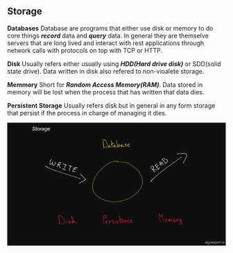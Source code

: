 ## Storage

**Databases** Database are programs that either use disk or memory to do core things ***record*** data and ***query*** data. In general they are themselve servers that are long lived and interact with rest applications through network calls with protocols on top with TCP or HTTP.

**Disk** Usually refers either usually using ***HDD(Hard drive disk)*** or SDD(solid state drive). Data written in disk also refered to non-vioalete storage.

**Memmory** Short for ***Random Access Memory(RAM)***. Data stored in memory will be lost when the process that has written that data dies.

**Persistent Storage** Usually refers disk but in general in any form storage that persist if the process in charge of managing it dies.


<img src="https://github.com/ishifoev/CodeChalenge-JS/blob/main/day5/storage.jpg?raw=true"/>